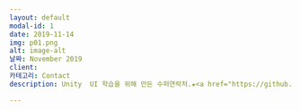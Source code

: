 ```yaml
---
layout: default
modal-id: 1
date: 2019-11-14
img: p01.png
alt: image-alt
날짜: November 2019
client: 
카테고리: Contact
description: Unity  UI 학습을 위해 만든 수퍼연락처.★<a href="https://github.com/zxc3613/SuperContact/">Github</a>★

---
```

